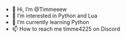 - 👋 Hi, I’m @Timmeeew
- 👀 I’m interested in Python and Lua
- 🌱 I’m currently learning Python
- 📫 How to reach me timme4225 on Discord

<!---
Timmeeew/Timmeeew is a ✨ special ✨ repository because its `README.md` (this file) appears on your GitHub profile.
You can click the Preview link to take a look at your changes.
--->
